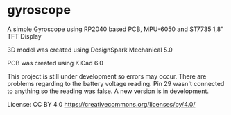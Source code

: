 # gyroscope

A simple Gyroscope using RP2040 based PCB, MPU-6050 and ST7735 1,8" TFT Display

3D model was created using DesignSpark Mechanical 5.0

PCB was created using KiCad 6.0

This project is still under development so errors may occur. There are problems regarding to the battery voltage reading. Pin 29 wasn't connected to anything so the reading was false. A new version is in development.

License: CC BY 4.0
https://creativecommons.org/licenses/by/4.0/
